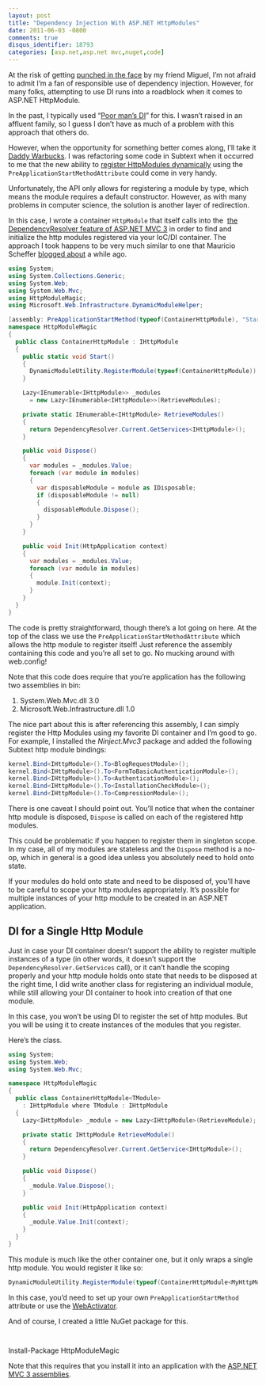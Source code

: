 ```yaml
---
layout: post
title: "Dependency Injection With ASP.NET HttpModules"
date: 2011-06-03 -0800
comments: true
disqus_identifier: 18793
categories: [asp.net,asp.net mvc,nuget,code]
---
```

At the risk of getting [punched in the
face](http://twitter.com/#!/migueldeicaza/status/28312478630805504 "Miguel doesn't like DI")
by my friend Miguel, I’m not afraid to admit I’m a fan of responsible
use of dependency injection. However, for many folks, attempting to use
DI runs into a roadblock when it comes to ASP.NET HttpModule.

In the past, I typically used “[Poor man’s
DI](http://lostechies.com/jimmybogard/2009/07/03/how-not-to-do-dependency-injection-in-nerddinner/ "Poor Man's DI")”
for this. I wasn’t raised in an affluent family, so I guess I don’t have
as much of a problem with this approach that others do.

However, when the opportunity for something better comes along, I’ll
take it [Daddy
Warbucks](http://en.wikipedia.org/wiki/Oliver_%22Daddy%22_Warbucks "Daddy Warkbucs on Wikipedia").
I was refactoring some code in Subtext when it occurred to me that the
new ability to [register HttpModules
dynamically](http://blog.davidebbo.com/2011/02/register-your-http-modules-at-runtime.html "Register HttpModules")
using the `PreApplicationStartMethodAttribute` could come in very handy.

Unfortunately, the API only allows for registering a module by type,
which means the module requires a default constructor. However, as with
many problems in computer science, the solution is another layer of
redirection.

In this case, I wrote a container `HttpModule` that itself calls into
the  [the DependencyResolver feature of ASP.NET MVC
3](http://bradwilson.typepad.com/blog/2010/10/service-location-pt5-idependencyresolver.html "Dependency Resolver")
in order to find and initialize the http modules registered via your
IoC/DI container. The approach I took happens to be very much similar to
one that Mauricio Scheffer [blogged
about](http://bugsquash.blogspot.com/2009/11/windsor-managed-httpmodules.html "Windsor-Managed HttpModules")
a while ago.

```csharp
using System;
using System.Collections.Generic;
using System.Web;
using System.Web.Mvc;
using HttpModuleMagic;
using Microsoft.Web.Infrastructure.DynamicModuleHelper;

[assembly: PreApplicationStartMethod(typeof(ContainerHttpModule), "Start")]
namespace HttpModuleMagic
{
  public class ContainerHttpModule : IHttpModule
  {
    public static void Start()
    {
      DynamicModuleUtility.RegisterModule(typeof(ContainerHttpModule));
    }

    Lazy<IEnumerable<IHttpModule>> _modules 
      = new Lazy<IEnumerable<IHttpModule>>(RetrieveModules);

    private static IEnumerable<IHttpModule> RetrieveModules()
    {
      return DependencyResolver.Current.GetServices<IHttpModule>();
    }

    public void Dispose()
    {
      var modules = _modules.Value;
      foreach (var module in modules)
      {
        var disposableModule = module as IDisposable;
        if (disposableModule != null)
        {
          disposableModule.Dispose();
        }
      }
    }

    public void Init(HttpApplication context)
    {
      var modules = _modules.Value;
      foreach (var module in modules)
      {
        module.Init(context);
      }
    }
  }
}
```

The code is pretty straightforward, though there’s a lot going on here.
At the top of the class we use the `PreApplicationStartMethodAttribute`
which allows the http module to register itself! Just reference the
assembly containing this code and you’re all set to go. No mucking
around with web.config!

Note that this code does require that you’re application has the
following two assemblies in bin:

1.  System.Web.Mvc.dll 3.0
2.  Microsoft.Web.Infrastructure.dll 1.0

The nice part about this is after referencing this assembly, I can
simply register the Http Modules using my favorite DI container and I’m
good to go. For example, I installed the *Ninject.Mvc3* package and
added the following Subtext http module bindings:

```csharp
kernel.Bind<IHttpModule>().To<BlogRequestModule>();
kernel.Bind<IHttpModule>().To<FormToBasicAuthenticationModule>();
kernel.Bind<IHttpModule>().To<AuthenticationModule>();
kernel.Bind<IHttpModule>().To<InstallationCheckModule>();
kernel.Bind<IHttpModule>().To<CompressionModule>();
```

There is one caveat I should point out. You’ll notice that when the
container http module is disposed, `Dispose` is called on each of the
registered http modules.

This could be problematic if you happen to register them in singleton
scope. In my case, all of my modules are stateless and the `Dispose`
method is a no-op, which in general is a good idea unless you absolutely
need to hold onto state.

If your modules do hold onto state and need to be disposed of, you’ll
have to be careful to scope your http modules appropriately. It’s
possible for multiple instances of your http module to be created in an
ASP.NET application.

DI for a Single Http Module
---------------------------

Just in case your DI container doesn’t support the ability to register
multiple instances of a type (in other words, it doesn’t support the
`DependencyResolver.GetServices` call), or it can’t handle the scoping
properly and your http module holds onto state that needs to be disposed
at the right time, I did write another class for registering an
individual module, while still allowing your DI container to hook into
creation of that one module.

In this case, you won’t be using DI to register the set of http modules.
But you will be using it to create instances of the modules that you
register.

Here’s the class.

```csharp
using System;
using System.Web;
using System.Web.Mvc;

namespace HttpModuleMagic
{
  public class ContainerHttpModule<TModule> 
    : IHttpModule where TModule : IHttpModule
  {
    Lazy<IHttpModule> _module = new Lazy<IHttpModule>(RetrieveModule);

    private static IHttpModule RetrieveModule()
    {
      return DependencyResolver.Current.GetService<IHttpModule>();
    }

    public void Dispose()
    {
      _module.Value.Dispose();
    }

    public void Init(HttpApplication context)
    {
      _module.Value.Init(context);
    }
  }
}
```

This module is much like the other container one, but it only wraps a
single http module. You would register it like so:

```csharp
DynamicModuleUtility.RegisterModule(typeof(ContainerHttpModule<MyHttpModule>));
```

In this case, you’d need to set up your own `PreApplicationStartMethod`
attribute or use the
[WebActivator](http://blogs.msdn.com/b/davidebb/archive/2010/10/11/light-up-your-nupacks-with-startup-code-and-webactivator.aspx "Light up your NuGets with WebActivator").

And of course, I created a little NuGet package for this.

`   `

Install-Package HttpModuleMagic

Note that this requires that you install it into an application with the
[ASP.NET MVC 3
assemblies](http://haacked.com/archive/2011/05/25/bin-deploying-asp-net-mvc-3.aspx "Bin deploying ASP.NET MVC 3").

